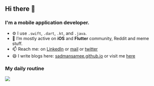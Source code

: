 ## Hi there 👋

### I'm a mobile application developer.

- ⚙️ I use `.swift`, `.dart`, `.kt`, and `.java`. 
- 👯 I’m mostly active on **iOS** and **Flutter** community, Reddit and meme stuff.
- 📫 Reach me: on [LinkedIn](https://www.linkedin.com/in/sadmansamee/) or [mail](mailto:sadman.tonmoy@gmail.com) or [twitter](https://twitter.com/SameeSadman)
- 😄 I write blogs here: [sadmansamee.github.io](https://sadmansamee.github.io) or visit me [here](https://www.sadmansamee.me/)

### My daily routine
![](https://media.giphy.com/media/7ltN7lCgF2MQE/giphy.gif)
